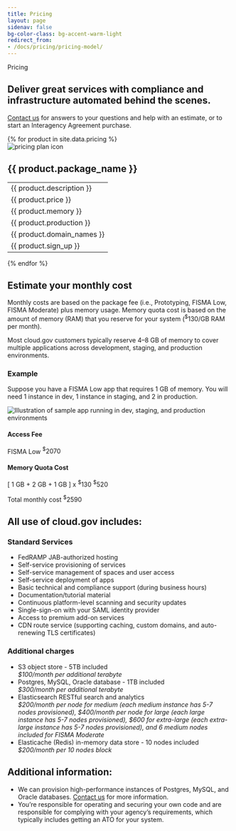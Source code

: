 ```yaml
---
title: Pricing
layout: page
sidenav: false
bg-color-class: bg-accent-warm-light
redirect_from:
- /docs/pricing/pricing-model/
---
```

<div class="usa-content">
  <section class="usa-section">
    <div class="grid-row grid-gap">
      <div class="tablet:grid-col-9">
        <p class="text-uppercase margin-bottom-0">Pricing</p>
        <h1 class="margin-top-1 font-sans-3xl">
          Deliver great services with compliance and infrastructure automated behind the scenes.
        </h1>
        <p class="usa-intro">
          <a href="{{site.mailto}}">Contact us</a> for answers to your questions and help with an estimate, or to start an Interagency Agreement purchase.
        </p>
      </div>
    </div>
  </section>
  <section class="usa-section">
    <div class="grid-row products-pricing">
      {% for product in site.data.pricing %}
      <div class="desktop:grid-col">
        <div class="intro">
          <img src="{{site.baseurl}}/assets/img/{{ product.image }}" alt="pricing plan icon" class="square-15"/>
          <h2>{{ product.package_name }}</h2>
        </div>
        <table class="usa-table usa-table--borderless">
          <tbody>
            <tr>
              <td class="intro-info">
                {{ product.description }}
              </td>
            </tr>
            <tr>
              <td class="intro-info">
                {{ product.price }}
              </td>
            </tr>
            <tr>
              <td class="small-info">
                {{ product.memory }}
              </td>
            </tr>
            <tr>
              <td class="small-info">
                {{ product.production }}
              </td>
            </tr>
            <tr>
              <td class="small-info">
                {{ product.domain_names }}
              </td>
            </tr>
            <tr>
              <td>
                <span class="font-sans-2xs">{{ product.sign_up }}</span>
              </td>
            </tr>
          </tbody>
        </table>
      </div>
      {% endfor %}
    </div>
  </section>
  <section class="usa-section">
    <div class="grid-row grid-gap">
      <div class="tablet:grid-col-7 pricing-calculations usa-prose">
        <a href="#estimate-your-monthly-cost"></a>
        <h2 id="estimate-your-monthly-cost">Estimate your monthly cost</h2>
        <p>
          Monthly costs are based on the package fee (i.e., Prototyping, FISMA Low, FISMA Moderate) plus memory usage. Memory quota cost is based on the amount of memory (RAM) that you reserve for your system (<sup>$</sup>130/GB RAM per month).
        </p>
        <p class="footnote">
          Most cloud.gov customers typically reserve 4–8 GB of memory to cover multiple applications across development, staging, and production environments.
        </p>
        <h3>Example</h3>
        <p>
          Suppose you have a FISMA Low app that requires 1 GB of memory. You will need 1 instance in dev, 1 instance in staging, and 2 in production.
        </p>
      </div>
    </div>
    <div class="grid-row grid-gap">
      <div class="diagram tablet:grid-col margin-y-5">
        <img src={{site.baseurl}}/assets/images/pricing-example-FY20.png alt="Illustration of sample app running in dev, staging, and production environments" />
      </div>
    </div>
    <div class="grid-row grid-gap">
      <div class="tablet:grid-col-6 pricing-calculations usa-prose">
        <h4>
          Access Fee
        </h4>
        <p class="pricing-line-item">
          FISMA Low <span><sup>$</sup>2070</span>
        </p>
        <h4>
          Memory Quota Cost
        </h4>
        <p class="pricing-line-item">
          [ 1 GB + 2 GB + 1 GB ] x <sup>$</sup>130 <span><sup>$</sup>520</span>
        </p>
        <p class="pricing-total">
          Total monthly cost <span><sup>$</sup>2590</span>
        </p>
      </div>
    </div>
  </section>
  <section class="usa-section">
    <div class="grid-row grid-gap">
      <div class="tablet:grid-col-7 usa-prose">
        <h2>All use of cloud.gov includes:</h2>
        <h3>Standard Services</h3>
      </div>
    </div>
    <div class="grid-row grid-gap">
      <div class="tablet:grid-col-6 usa-prose">
        <ul class="column-single">
          <li>
            FedRAMP JAB-authorized hosting
          </li>
          <li>
            Self-service provisioning of services
          </li>
          <li>
            Self-service management of spaces and user access
          </li>
          <li>
            Self-service deployment of apps
          </li>
          <li>
            Basic technical and compliance support (during business hours)
          </li>
          <li>
            Documentation/tutorial material
          </li>
          <li>
            Continuous platform-level scanning and security updates
          </li>
          <li>
            Single-sign-on with your SAML identity provider
          </li>
          <li>
            Access to premium add-on services
          </li>
          <li>
            CDN route service (supporting caching, custom domains, and auto-renewing TLS certificates)
          </li>
        </ul>
      </div>
    </div>
  </section>
  <section class="usa-section">
    <div class="grid-row grid-gap">
      <div class="tablet:grid-col-7 usa-prose">
        <h3>Additional charges</h3>
      </div>
    </div>
    <div class="grid-row grid-gap">
      <div class="tablet:grid-col-6 usa-prose">
        <ul class="column-single">
          <li>
            S3 object store -  5TB included<br><i>  $100/month per additional terabyte</i>
          </li>
          <li>
            Postgres, MySQL, Oracle database - 1TB included<br><i>$300/month per additional terabyte</i>
          </li>
          <li>
            Elasticsearch RESTful search and analytics<br><i>$200/month per node for medium (each medium instance has 5-7 nodes provisioned), $400/month per node for large (each large instance has 5-7 nodes provisioned), $600 for extra-large (each extra-large instance has 5-7 nodes provisioned), and 6 medium nodes included for FISMA Moderate</i>
          </li>
          <li>
            Elasticache (Redis) in-memory data store - 10 nodes included<br><i>$200/month per 10 nodes block</i>
          </li>
        </ul>
      </div>
    </div>
  </section>
  <section class="usa-section">
    <div class="grid-row grid-gap">
      <div class="tablet:grid-col-7 usa-prose">
        <h2>Additional information:</h2>
        <ul class="column-single">
          <li>
            We can provision high-performance instances of Postgres, MySQL, and Oracle databases. <a href="mailto:inquiries@cloud.gov">Contact us</a> for more information.
          </li>
          <li>
            You’re responsible for operating and securing your own code and are responsible for complying with your agency’s requirements, which typically includes getting an ATO for your system.
          </li>
        </ul>
      </div>
    </div>
  </section>
</div>
